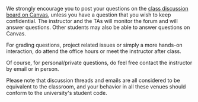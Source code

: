 We strongly encourage you to post your questions on the [class discussion board
on Canvas]({{site.canvas}}/discussion_topics), unless you have a question that
you wish to keep confidential. The instructor and the TAs will monitor the forum
and will answer questions. Other students may also be able to answer questions
on Canvas.

For grading questions, project related issues or simply a more hands-on
interaction, do attend the office hours or meet the instructor after class.

Of course, for personal/private questions, do feel free contact the instructor
by email or in person.

Please note that discussion threads and emails are all considered to be
equivalent to the classroom, and your behavior in all these venues should
conform to the university's student code.
